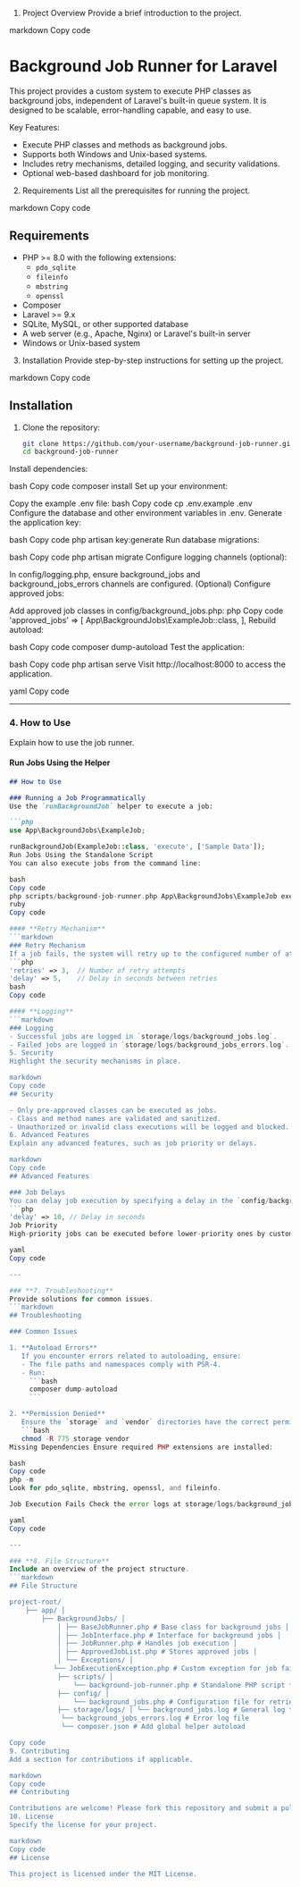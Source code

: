 1. Project Overview
Provide a brief introduction to the project.

markdown
Copy code
# Background Job Runner for Laravel

This project provides a custom system to execute PHP classes as background jobs, independent of Laravel's built-in queue system. It is designed to be scalable, error-handling capable, and easy to use.

Key Features:
- Execute PHP classes and methods as background jobs.
- Supports both Windows and Unix-based systems.
- Includes retry mechanisms, detailed logging, and security validations.
- Optional web-based dashboard for job monitoring.
2. Requirements
List all the prerequisites for running the project.

markdown
Copy code
## Requirements

- PHP >= 8.0 with the following extensions:
  - `pdo_sqlite`
  - `fileinfo`
  - `mbstring`
  - `openssl`
- Composer
- Laravel >= 9.x
- SQLite, MySQL, or other supported database
- A web server (e.g., Apache, Nginx) or Laravel's built-in server
- Windows or Unix-based system
3. Installation
Provide step-by-step instructions for setting up the project.

markdown
Copy code
## Installation

1. Clone the repository:
   ```bash
   git clone https://github.com/your-username/background-job-runner.git
   cd background-job-runner
Install dependencies:

bash
Copy code
composer install
Set up your environment:

Copy the example .env file:
bash
Copy code
cp .env.example .env
Configure the database and other environment variables in .env.
Generate the application key:

bash
Copy code
php artisan key:generate
Run database migrations:

bash
Copy code
php artisan migrate
Configure logging channels (optional):

In config/logging.php, ensure background_jobs and background_jobs_errors channels are configured.
(Optional) Configure approved jobs:

Add approved job classes in config/background_jobs.php:
php
Copy code
'approved_jobs' => [
    App\BackgroundJobs\ExampleJob::class,
],
Rebuild autoload:

bash
Copy code
composer dump-autoload
Test the application:

bash
Copy code
php artisan serve
Visit http://localhost:8000 to access the application.

yaml
Copy code

---

### **4. How to Use**
Explain how to use the job runner.

#### **Run Jobs Using the Helper**
```markdown
## How to Use

### Running a Job Programmatically
Use the `runBackgroundJob` helper to execute a job:

```php
use App\BackgroundJobs\ExampleJob;

runBackgroundJob(ExampleJob::class, 'execute', ['Sample Data']);
Run Jobs Using the Standalone Script
You can also execute jobs from the command line:

bash
Copy code
php scripts/background-job-runner.php App\BackgroundJobs\ExampleJob execute "Sample Data"
ruby
Copy code

#### **Retry Mechanism**
```markdown
### Retry Mechanism
If a job fails, the system will retry up to the configured number of attempts in `config/background_jobs.php`:
```php
'retries' => 3,  // Number of retry attempts
'delay' => 5,    // Delay in seconds between retries
bash
Copy code

#### **Logging**
```markdown
### Logging
- Successful jobs are logged in `storage/logs/background_jobs.log`.
- Failed jobs are logged in `storage/logs/background_jobs_errors.log`.
5. Security
Highlight the security mechanisms in place.

markdown
Copy code
## Security

- Only pre-approved classes can be executed as jobs.
- Class and method names are validated and sanitized.
- Unauthorized or invalid class executions will be logged and blocked.
6. Advanced Features
Explain any advanced features, such as job priority or delays.

markdown
Copy code
## Advanced Features

### Job Delays
You can delay job execution by specifying a delay in the `config/background_jobs.php` file:
```php
'delay' => 10, // Delay in seconds
Job Priority
High-priority jobs can be executed before lower-priority ones by customizing the runner logic in JobRunner.php.

yaml
Copy code

---

### **7. Troubleshooting**
Provide solutions for common issues.
```markdown
## Troubleshooting

### Common Issues

1. **Autoload Errors**
   If you encounter errors related to autoloading, ensure:
   - The file paths and namespaces comply with PSR-4.
   - Run:
     ```bash
     composer dump-autoload
     ```

2. **Permission Denied**
   Ensure the `storage` and `vendor` directories have the correct permissions:
   ```bash
   chmod -R 775 storage vendor
Missing Dependencies Ensure required PHP extensions are installed:

bash
Copy code
php -m
Look for pdo_sqlite, mbstring, openssl, and fileinfo.

Job Execution Fails Check the error logs at storage/logs/background_jobs_errors.log.

yaml
Copy code

---

### **8. File Structure**
Include an overview of the project structure.
```markdown
## File Structure

project-root/ 
    ├── app/ │ 
        ├── BackgroundJobs/ │ 
            │ ├── BaseJobRunner.php # Base class for background jobs │
            │ ├── JobInterface.php # Interface for background jobs │ 
            │ ├── JobRunner.php # Handles job execution │ 
            │ ├── ApprovedJobList.php # Stores approved jobs │
            │ └── Exceptions/ │ 
           └── JobExecutionException.php # Custom exception for job failures
            ├── scripts/ │ 
                └── background-job-runner.php # Standalone PHP script for background execution 
            ├── config/ │ 
                └── background_jobs.php # Configuration file for retries and delays 
            ├── storage/logs/ │ └── background_jobs.log # General log file │
             └── background_jobs_errors.log # Error log file 
             └── composer.json # Add global helper autoload

Copy code
9. Contributing
Add a section for contributions if applicable.

markdown
Copy code
## Contributing

Contributions are welcome! Please fork this repository and submit a pull request.
10. License
Specify the license for your project.

markdown
Copy code
## License

This project is licensed under the MIT License.
